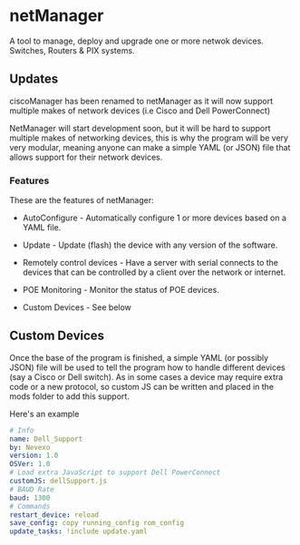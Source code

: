 # netManager
A tool to manage, deploy and upgrade one or more netwok devices. Switches, Routers &amp; PIX systems.

## Updates

ciscoManager has been renamed to netManager as it will now support multiple makes of network devices (i.e Cisco and Dell PowerConnect) 

NetManager will start development soon, but it will be hard to support multiple makes of networking devices, this is why the program will be very very modular, meaning anyone can make a simple YAML (or JSON) file that allows support for their network devices. 

### Features

These are the features of netManager:

- AutoConfigure - Automatically configure 1 or more devices based on a YAML file.

- Update - Update (flash) the device with any version of the software. 

- Remotely control devices - Have a server with serial connects to the devices that can be controlled by a client over the network or internet.

- POE Monitoring - Monitor the status of POE devices.

- Custom Devices - See below

## Custom Devices

Once the base of the program is finished, a simple YAML (or possibly JSON) file will be used to tell the program how to handle different devices (say a Cisco or Dell switch). As in some cases a device may require extra code or a new protocol, so custom JS can be written and placed in the mods folder to add this support.

Here's an example
```YAML
# Info
name: Dell_Support
by: Nevexo
version: 1.0
OSVer: 1.0
# Load extra JavaScript to support Dell PowerConnect
customJS: dellSupport.js
# BAUD Rate
baud: 1300
# Commands
restart_device: reload
save_config: copy running_config rom_config
update_tasks: !include update.yaml
```
